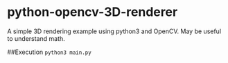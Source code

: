 # python-opencv-3D-renderer
A simple 3D rendering example using python3 and OpenCV. May be useful to understand math.

##Execution
```python3 main.py```
